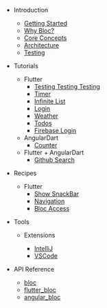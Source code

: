 - Introduction

  - [Getting Started](gettingstarted.md)
  - [Why Bloc?](whybloc.md)
  - [Core Concepts](coreconcepts.md)
  - [Architecture](architecture.md)
  - [Testing](testing.md)

- Tutorials

  - Flutter
    - [Testing Testing Testing](fluttercountertutorial.md)
    - [Timer](fluttertimertutorial.md)
    - [Infinite List](flutterinfinitelisttutorial.md)
    - [Login](flutterlogintutorial.md)
    - [Weather](flutterweathertutorial.md)
    - [Todos](fluttertodostutorial.md)
    - [Firebase Login](flutterfirebaselogintutorial.md)
  - AngularDart
    - [Counter](angularcountertutorial.md)
  - Flutter + AngularDart
    - [Github Search](flutterangulargithubsearch.md)

- Recipes

  - Flutter
    - [Show SnackBar](recipesfluttershowsnackbar.md)
    - [Navigation](recipesflutternavigation.md)
    - [Bloc Access](recipesflutterblocaccess.md)

- Tools

  - Extensions

    - [IntelliJ](blocintellijextension.md)
    - [VSCode](blocvscodeextension.md)

- API Reference
  - [bloc](https://pub.dartlang.org/documentation/bloc/latest/bloc/bloc-library.html)
  - [flutter_bloc](https://pub.dartlang.org/documentation/flutter_bloc/latest/flutter_bloc/flutter_bloc-library.html)
  - [angular_bloc](https://pub.dartlang.org/documentation/angular_bloc/latest/angular_dart/angular_dart-library.html)
